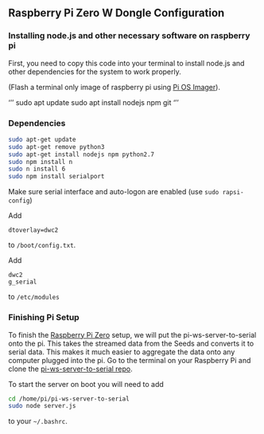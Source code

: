 
## Raspberry Pi Zero W Dongle Configuration

### Installing node.js and other necessary software on raspberry pi

First, you need to copy this code into your terminal to install node.js and other dependencies for the system to work properly. 

(Flash a terminal only image of raspberry pi using [Pi OS Imager](https://www.raspberrypi.com/software/)).


‘’’
sudo apt update
sudo apt install nodejs npm git
‘’’

### Dependencies

```sh
sudo apt-get update
sudo apt-get remove python3
sudo apt-get install nodejs npm python2.7
sudo npm install n
sudo n install 6
sudo npm install serialport

```

Make sure serial interface and auto-logon are enabled (use `sudo rapsi-config`)


Add 
```
dtoverlay=dwc2
```
 to `/boot/config.txt`.

Add 

```
dwc2
g_serial
```

to `/etc/modules`






### Finishing Pi Setup

To finish the [Raspberry Pi Zero](https://www.raspberrypi.com/products/raspberry-pi-zero/) setup, we will put the pi-ws-server-to-serial onto the pi. This takes the streamed data from the Seeds and  converts it to serial data. This makes it much easier to aggregate the data onto any computer plugged into the pi. Go to the terminal on your Raspberry Pi and clone the [pi-ws-server-to-serial repo](https://github.com/Mesquite-Mocap/pi-ws-server-to-serial). 

To start the server on boot you will need to add

```sh
cd /home/pi/pi-ws-server-to-serial
sudo node server.js

```
to your `~/.bashrc`.

